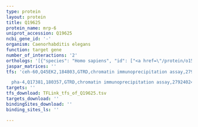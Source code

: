 ```yaml
---
type: protein
layout: protein
title: Q19625
protein_name: mrp-6
uniprot_accession: Q19625
ncbi_gene_id: '-'
organism: Caenorhabditis elegans
function: target gene
number_of_interactions: '2'
orthologs: '[{"species": "Homo sapiens", "id": ["<a href=\"/protein/o15439\">O15439</a>"]}, {"species": "Mus musculus", "id": ["<a href=\"/protein/e9q236\">E9Q236</a>"]}, {"species": "Rattus norvegicus", "id": ["<a href=\"/protein/f1m3j4\">F1M3J4</a>"]}, {"species": "Drosophila melanogaster", "id": ["<a href=\"/protein/q9vln6\">Q9VLN6</a>", "<a href=\"/protein/q7kt22\">Q7KT22</a>", "<a href=\"/protein/q9vc63\">Q9VC63</a>", "<a href=\"/protein/x2jae9\">X2JAE9</a>", "<a href=\"/protein/q9vgm1\">Q9VGM1</a>"]}, {"species": "Danio rerio", "id": ["<a href=\"/protein/f1qik5\">F1QIK5</a>"]}]'
jaspar_matrices: ''
tfs: 'ceh-60,Q45EK2,184803,GTRD,chromatin immunoprecipitation assay,27924024%5Buid%5D,No

  pha-4,Q17381,180357,GTRD,chromatin immunoprecipitation assay,27924024%5Buid%5D,No'
targets: ''
tfs_download: TFLink_tfs_of_Q19625.tsv
targets_download: ''
bindingSites_download: ''
binding_sites_ls: ''

---
```

